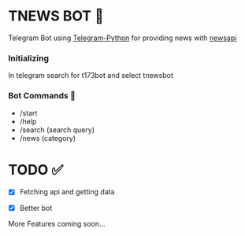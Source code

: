 # TNEWS BOT 🤖

Telegram Bot using [Telegram-Python](https://python-telegram-bot.org/) for providing news with [newsapi](https://newsapi.org/)  

### Initializing  
In telegram search for t173bot and select tnewsbot  

### Bot Commands 💬 
 - /start  
 - /help  
 - /search (search query)  
 - /news (category)  


# TODO ✅

 - [x] Fetching api and getting data  
 - [x] Better bot  
 

More Features coming soon...

